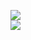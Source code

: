 [![](https://img.shields.io/badge/Made%20With-Github%20Spray-lightgrey.svg?style=for-the-badge&logo=github)](https://github.com/Annihil/github-spray#16597)  
[![](https://i.imgur.com/2DrTn0Z.gif)](https://github.com/Annihil/github-spray)